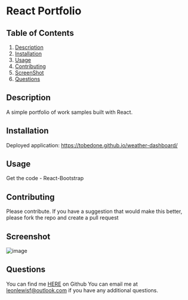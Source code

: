 # React Portfolio

## Table of Contents
1. [Description](#description)
2. [Installation](#installation)
3. [Usage](#usage)
4. [Contributing](#contributing)
5. [ScreenShot](#Screenshot)
7. [Questions](#questions)

## Description
A simple portfolio of work samples built with React.
## Installation
Deployed application: https://tobedone.github.io/weather-dashboard/
## Usage
Get the code - React-Bootstrap
## Contributing
Please contribute. If you have a suggestion that would make this better, please fork the repo and create a pull request
## Screenshot
![image](https://github.com/user-attachments/assets/21f47b76-2821-43fb-a6bf-e31cb885ef05)


## Questions
You can find me [HERE](https://github.com/leonlewisf) on Github
You can email me at leonlewisf@outlook.com if you have any additional questions.

